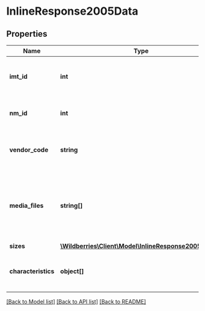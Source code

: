 # InlineResponse2005Data

## Properties
Name | Type | Description | Notes
------------ | ------------- | ------------- | -------------
**imt_id** | **int** | Идентификатор карточки товара (нужен для группирования НМ в одно КТ) | [optional] 
**nm_id** | **int** | Числовой идентификатор номенклатуры Wildberries | [optional] 
**vendor_code** | **string** | Вендор код, текстовый идентификатор номенклатуры поставщика | [optional] 
**media_files** | **string[]** | Медиафайлы номенклатуры. &lt;br&gt;Фото, URL которого заканчивается на &lt;b&gt;1.jpg&lt;/b&gt; является главным в карточке. | [optional] 
**sizes** | [**\Wildberries\Client\Model\InlineResponse2005Sizes[]**](InlineResponse2005Sizes.md) |  | [optional] 
**characteristics** | **object[]** | Массив характеристик, индивидуальный для каждой категории | [optional] 

[[Back to Model list]](../../README.md#documentation-for-models) [[Back to API list]](../../README.md#documentation-for-api-endpoints) [[Back to README]](../../README.md)

